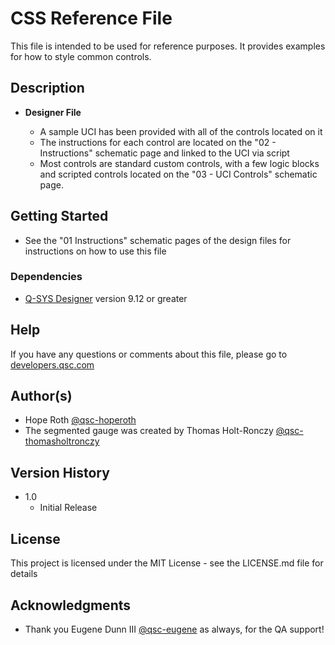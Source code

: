 # CSS Reference File

This file is intended to be used for reference purposes. It provides examples for how to style common controls.

## Description

- **Designer File**

  - A sample UCI has been provided with all of the controls located on it
  - The instructions for each control are located on the "02 - Instructions" schematic page and linked to the UCI via script
  - Most controls are standard custom controls, with a few logic blocks and scripted controls located on the "03 - UCI Controls" schematic page.

## Getting Started

- See the "01 Instructions" schematic pages of the design files for instructions on how to use this file

### Dependencies

- [Q-SYS Designer](https://www.qsys.com/resources/software-and-firmware/q-sys-designer-software/) version 9.12 or greater

## Help

If you have any questions or comments about this file, please go to [developers.qsc.com](https://developers.qsc.com)

## Author(s)

- Hope Roth [@qsc-hoperoth](https://github.com/qsc-hoperoth)
- The segmented gauge was created by Thomas Holt-Ronczy [@qsc-thomasholtronczy](https://github.com/qsc-thomasholtronczy)

## Version History

- 1.0
  - Initial Release

## License

This project is licensed under the MIT License - see the LICENSE.md file for details

## Acknowledgments

- Thank you Eugene Dunn III [@qsc-eugene](https://github.com/qsc-eugene) as always, for the QA support!
